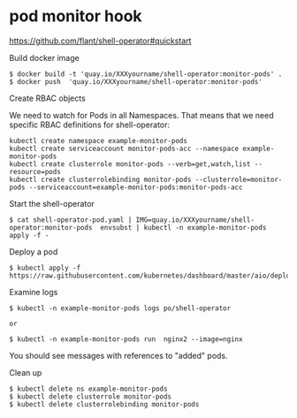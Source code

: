 # pod monitor hook

https://github.com/flant/shell-operator#quickstart

Build docker image

```
$ docker build -t 'quay.io/XXXyourname/shell-operator:monitor-pods' .
$ docker push  'quay.io/XXXyourname/shell-operator:monitor-pods' 
```

Create RBAC objects

We need to watch for Pods in all Namespaces. That means that we need specific RBAC definitions for shell-operator:

```
kubectl create namespace example-monitor-pods
kubectl create serviceaccount monitor-pods-acc --namespace example-monitor-pods
kubectl create clusterrole monitor-pods --verb=get,watch,list --resource=pods
kubectl create clusterrolebinding monitor-pods --clusterrole=monitor-pods --serviceaccount=example-monitor-pods:monitor-pods-acc
```

Start the shell-operator 

```
$ cat shell-operator-pod.yaml | IMG=quay.io/XXXyourname/shell-operator:monitor-pods  envsubst | kubectl -n example-monitor-pods apply -f -

```

Deploy a pod 

```
$ kubectl apply -f https://raw.githubusercontent.com/kubernetes/dashboard/master/aio/deploy/recommended.yaml
```

Examine logs

```
$ kubectl -n example-monitor-pods logs po/shell-operator

or

$ kubectl -n example-monitor-pods run  nginx2 --image=nginx 
```

You should see messages with references to "added" pods.


Clean up

```
$ kubectl delete ns example-monitor-pods
$ kubectl delete clusterrole monitor-pods
$ kubectl delete clusterrolebinding monitor-pods
```


